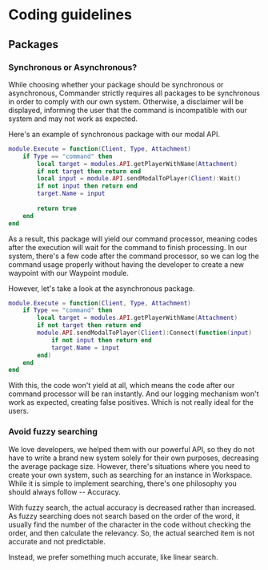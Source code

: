 # Coding guidelines

## Packages

### Synchronous or Asynchronous?
While choosing whether your package should be synchronous or asynchronous, Commander strictly requires all packages to be synchronous in order to comply with our own system. Otherwise, a disclaimer will be displayed, informing the user that the command is incompatible with our system and may not work as expected.

Here's an example of synchronous package with our modal API.

```lua
module.Execute = function(Client, Type, Attachment)
	if Type == "command" then
		local target = modules.API.getPlayerWithName(Attachment)
		if not target then return end
		local input = module.API.sendModalToPlayer(Client):Wait()
		if not input then return end
		target.Name = input
		
		return true
	end
end
```

As a result, this package will yield our command processor, meaning codes after the execution will wait for the command to finish processing. In our system, there's a few code after the command processor, so we can log the command usage properly without having the developer to create a new waypoint with our Waypoint module.

However, let's take a look at the asynchronous package.

```lua
module.Execute = function(Client, Type, Attachment)
	if Type == "command" then
		local target = modules.API.getPlayerWithName(Attachment)
		if not target then return end
		module.API.sendModalToPlayer(Client):Connect(function(input)
			if not input then return end
			target.Name = input
		end)
	end
end
```

With this, the code won't yield at all, which means the code after our command processor will be ran instantly. And our logging mechanism won't work as expected, creating false positives. Which is not really ideal for the users.

### Avoid fuzzy searching
We love developers, we helped them with our powerful API, so they do not have to write a brand new system solely for their own purposes, decreasing the average package size. However, there's situations where you need to create your own system, such as searching for an instance in Workspace. While it is simple to implement searching, there's one philosophy you should always follow -- Accuracy.

With fuzzy search, the actual accuracy is decreased rather than increased. As fuzzy searching does not search based on the order of the word, it usually find the number of the character in the code without checking the order, and then calculate the relevancy. So, the actual searched item is not accurate and not predictable.

Instead, we prefer something much accurate, like linear search.